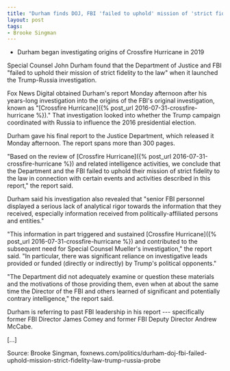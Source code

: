 ```yaml
---
title: "Durham finds DOJ, FBI 'failed to uphold' mission of 'strict fidelity to the law' in Trump-Russia probe"
layout: post
tags:
- Brooke Singman
---
```


- Durham began investigating origins of Crossfire Hurricane in 2019

Special Counsel John Durham found that the Department of Justice and FBI "failed to uphold their mission of strict fidelity to the law" when it launched the Trump-Russia investigation.

Fox News Digital obtained Durham's report Monday afternoon after his years-long investigation into the origins of the FBI's original investigation, known as "[Crossfire Hurricane]({% post_url 2016-07-31-crossfire-hurricane %})." That investigation looked into whether the Trump campaign coordinated with Russia to influence the 2016 presidential election.

Durham gave his final report to the Justice Department, which released it Monday afternoon. The report spans more than 300 pages.

"Based on the review of [Crossfire Hurricane]({% post_url 2016-07-31-crossfire-hurricane %}) and related intelligence activities, we conclude that the Department and the FBI failed to uphold their mission of strict fidelity to the law in connection with certain events and activities described in this report," the report said.

Durham said his investigation also revealed that "senior FBI personnel displayed a serious lack of analytical rigor towards the information that they received, especially information received from politically-affiliated persons and entities."

"This information in part triggered and sustained [Crossfire Hurricane]({% post_url 2016-07-31-crossfire-hurricane %}) and contributed to the subsequent need for Special Counsel Mueller's investigation," the report said. "In particular, there was significant reliance on investigative leads provided or funded (directly or indirectly) by Trump's political opponents."

"The Department did not adequately examine or question these materials and the motivations of those providing them, even when at about the same time the Director of the FBI and others learned of significant and potentially contrary intelligence," the report said.

Durham is referring to past FBI leadership in his report --- specifically former FBI Director James Comey and former FBI Deputy Director Andrew McCabe.

\[...\]

Source: Brooke Singman, foxnews.com/politics/durham-doj-fbi-failed-uphold-mission-strict-fidelity-law-trump-russia-probe

